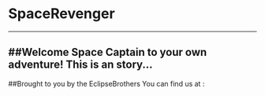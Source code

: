 # SpaceRevenger
----------------

##Welcome Space Captain to your own adventure!
  This is an story...
----------------

##Brought to you by the EclipseBrothers
  You can find us at : 
